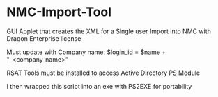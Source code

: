 # NMC-Import-Tool
GUI Applet that creates the XML for a Single user Import into NMC with Dragon Enterprise license

Must update with Company name: 
  $login_id = $name + "_<company_name>"

RSAT Tools must be installed to access Active Directory PS Module


I then wrapped this script into an exe with PS2EXE for portability
